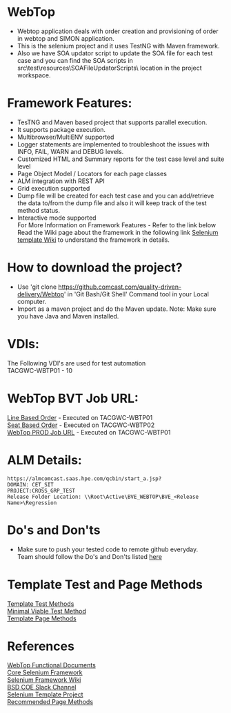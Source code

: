 # WebTop
*	Webtop application deals with order creation and provisioning of order in webtop and SIMON application.
*	This is the selenium project and it uses TestNG with Maven framework. 
*	Also we have SOA updator script to update the SOA file for each test case and you can find the SOA scripts in src\test\resources\SOAFileUpdatorScripts\ location in the project workspace. 

# Framework Features:
*	TesTNG and Maven based project that supports parallel execution.
*	It supports package execution.
*	Multibrowser/MultiENV supported
*	Logger statements are implemented to troubleshoot the issues with INFO, FAIL, WARN and DEBUG levels.
*	Customized HTML and Summary reports for the test case level and suite level
*	Page Object Model / Locators for each page classes
*	ALM integration with REST API
*	Grid execution supported
*	Dump file will be created for each test case and you can add/retrieve the data to/from the dump file and also it will keep track of the test method status. 
*	Interactive mode supported<br>
 For More Information on Framework Features - Refer to the link below
Read the Wiki page about the framework in the following link [Selenium template Wiki](https://github.comcast.com/quality-driven-delivery/Selenium_template/wiki) to understand the framework in details.

# How to download the project?
*	Use 'git clone https://github.comcast.com/quality-driven-delivery/Webtop' in 'Git Bash/Git Shell' Command tool in your Local computer.
*	Import as a maven project and do the Maven update.
	Note: Make sure you have Java and Maven installed.

# VDIs:
The Following VDI's are used for test automation<br>
TACGWC-WBTP01 - 10

# WebTop BVT Job URL:
[Line Based Order](http://masjenci-wc-a1p.cable.comcast.com:8080/view/WEBTOP%20E2E/job/BVT_WEBTOP_LineBasedOrder/) - Executed on TACGWC-WBTP01<br>
[Seat Based Order](http://masjenci-wc-a1p.cable.comcast.com:8080/view/WEBTOP%20E2E/job/BVT_WEBTOP_SeatBasedOrder/) - Executed on TACGWC-WBTP02<br>
[WebTop PROD Job URL](http://masjenci-wc-a1p.cable.comcast.com:8080/view/WEBTOP_PROD_BSDQE/job/ProdTest_BSDQE_LB_STD/) - Executed on TACGWC-WBTP01

# ALM Details:
	https://almcomcast.saas.hpe.com/qcbin/start_a.jsp?
	DOMAIN: CET_SIT
	PROJECT:CROSS_GRP_TEST
	Release Folder Location: \\Root\Active\BVE_WEBTOP\BVE_<Release Name>\Regression

# Do's and Don'ts

* Make sure to push your tested code to remote github everyday. <br>
Team should follow the Do's and Don'ts listed [here](https://github.comcast.com/quality-driven-delivery/Selenium_template/wiki/Do's-and-Don'ts) 
	
# Template Test and Page Methods
[Template Test Methods](https://github.comcast.com/quality-driven-delivery/Selenium_template/blob/master/src/test/java/com/comcast/template/TemplateTest1.java)<br>
[Minimal Viable Test Method](https://github.comcast.com/quality-driven-delivery/Selenium_template/blob/master/src/test/java/com/comcast/template/MinimalViableTest.java)<br>
[Template Page Methods](https://github.comcast.com/quality-driven-delivery/Selenium_template/blob/master/src/main/java/com/comcast/pages/TemplatePage.java)<br>



# References
[WebTop Functional Documents](\\172.28.85.164\cdvtestteam$\BVE_PROJECT)<br>
[Core Selenium Framework](https://github.comcast.com/quality-driven-delivery/BSA_Selenium_Core)<br>
[Selenium Framework Wiki](https://github.comcast.com/quality-driven-delivery/Selenium_template/wiki)<br>
[BSD COE Slack Channel](https://cim.slack.com/messages/bsd_qe_coe)<br>
[Selenium Template Project](https://github.comcast.com/quality-driven-delivery/Selenium_template)<br>
[Recommended Page Methods](https://github.comcast.com/quality-driven-delivery/Selenium_template/wiki/Recommended-Page-Methods)

